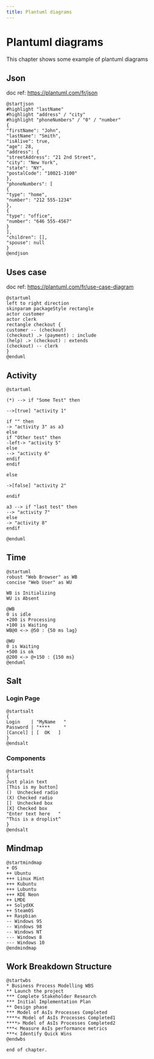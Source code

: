 ```yaml
---
title: Plantuml diagrams
---
```

# Plantuml diagrams

This chapter shows some example of plantuml diagrams 

## Json 

doc ref: https://plantuml.com/fr/json 

```plantuml
@startjson
#highlight "lastName"
#highlight "address" / "city"
#highlight "phoneNumbers" / "0" / "number"
{
"firstName": "John",
"lastName": "Smith",
"isAlive": true,
"age": 28,
"address": {
"streetAddress": "21 2nd Street",
"city": "New York",
"state": "NY",
"postalCode": "10021-3100"
},
"phoneNumbers": [
{
"type": "home",
"number": "212 555-1234"
},
{
"type": "office",
"number": "646 555-4567"
}
],
"children": [],
"spouse": null
}
@endjson
```


## Uses case

doc ref: https://plantuml.com/fr/use-case-diagram

```plantuml
@startuml
left to right direction
skinparam packageStyle rectangle
actor customer
actor clerk
rectangle checkout {
customer -- (checkout)
(checkout) .> (payment) : include
(help) .> (checkout) : extends
(checkout) -- clerk
}
@enduml
```

## Activity

```plantuml
@startuml

(*) --> if "Some Test" then

-->[true] "activity 1"

if "" then
-> "activity 3" as a3
else
if "Other test" then
-left-> "activity 5"
else
--> "activity 6"
endif
endif

else

->[false] "activity 2"

endif

a3 --> if "last test" then
--> "activity 7"
else
-> "activity 8"
endif

@enduml
```


## Time

```plantuml
@startuml
robust "Web Browser" as WB
concise "Web User" as WU

WB is Initializing
WU is Absent

@WB
0 is idle
+200 is Processing
+100 is Waiting
WB@0 <-> @50 : {50 ms lag}

@WU
0 is Waiting
+500 is ok
@200 <-> @+150 : {150 ms}
@enduml
```


## Salt

### Login Page

```plantuml
@startsalt
{
Login    | "MyName   "
Password | "****     "
[Cancel] | [  OK   ]
}
@endsalt
```

### Components

```plantuml
@startsalt
{
Just plain text
[This is my button]
()  Unchecked radio
(X) Checked radio
[]  Unchecked box
[X] Checked box
"Enter text here   "
^This is a droplist^
}
@endsalt
```


## Mindmap

```plantuml
@startmindmap
+ OS
++ Ubuntu
+++ Linux Mint
+++ Kubuntu
+++ Lubuntu
+++ KDE Neon
++ LMDE
++ SolydXK
++ SteamOS
++ Raspbian
-- Windows 95
-- Windows 98
-- Windows NT
--- Windows 8
--- Windows 10
@endmindmap
```

## Work Breakdown Structure

```plantuml
@startwbs
* Business Process Modelling WBS
** Launch the project
*** Complete Stakeholder Research
*** Initial Implementation Plan
** Design phase
*** Model of AsIs Processes Completed
****< Model of AsIs Processes Completed1
****> Model of AsIs Processes Completed2
***< Measure AsIs performance metrics
***< Identify Quick Wins
@endwbs
```


``end of chapter.``
